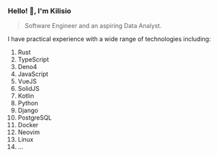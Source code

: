 
### Hello! 👋, I'm Kilisio

> Software Engineer and an aspiring Data Analyst.

I have practical experience with a wide range of technologies including: 

1. Rust
2. TypeScript
3. Deno4
4. JavaScript
5. VueJS
6. SolidJS
7. Kotlin
8. Python
9. Django
10. PostgreSQL
11. Docker
12. Neovim
13. Linux
14. ...

